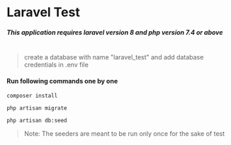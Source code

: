 # Laravel Test
##### This application requires laravel version 8 and php version 7.4 or above
#

> create a database with name "laravel_test" and add database credentials in .env file

#### Run following commands one by one

```
composer install
```
```
php artisan migrate
```
```
php artisan db:seed
```

> Note: The seeders are meant to be run only once for the sake of test